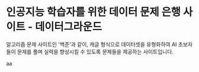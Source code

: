 # 인공지능 학습자를 위한 데이터 문제 은행 사이트 - 데이터그라운드

알고리즘 문제 사이트인 '백준'과 같이, 캐글 형식으로 데이터셋을 유형화하여
AI 초보자들이 문제를 풀며 실력을 향상시킬 수 있도록 문제들을 제공하는 사이트입니다.

aa
